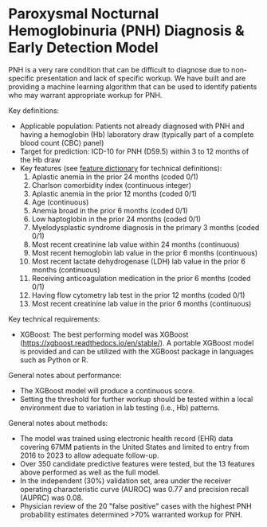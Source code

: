 # Paroxysmal Nocturnal Hemoglobinuria (PNH) Diagnosis & Early Detection Model

PNH is a very rare condition that can be difficult to diagnose due to non-specific presentation and lack of specific workup.  We have built and are providing a machine learning algorithm that can be used to identify patients who may warrant appropriate workup for PNH.

Key definitions:
- Applicable population: Patients not already diagnosed with PNH and having a hemoglobin (Hb) laboratory draw (typically part of a complete blood count (CBC) panel)
- Target for prediction: ICD-10 for PNH (D59.5) within 3 to 12 months of the Hb draw
- Key features (see <A HREF=https://github.com/atroposhealth/pnh-undiagnosed/blob/main/PNH%20Model%20Feature%20Dictionary.xlsx>feature dictionary</A> for technical definitions):
  <ol type="1">
     <li>Aplastic anemia in the prior 24 months (coded 0/1)</li>
     <li>Charlson comorbidity index (continuous integer)</li>
     <li>Aplastic anemia in the prior 12 months (coded 0/1)</li>
     <li>Age (continuous)</li>
     <li>Anemia broad in the prior 6 months (coded 0/1)</li>
     <li>Low haptoglobin in the prior 24 months (coded 0/1)</li>
     <li>Myelodysplastic syndrome diagnosis in the primary 3 months (coded 0/1)</li>
     <li>Most recent creatinine lab value within 24 months (continuous)</li>
     <li>Most recent hemoglobin lab value in the prior 6 months (continuous)</li>
     <li>Most recent lactate dehydrogenase (LDH) lab value in the prior 6 months (continuous)</li>
     <li>Receiving anticoagulation medication in the prior 6 months (coded 0/1)</li>
     <li>Having flow cytometry lab test in the prior 12 months (coded 0/1)</li>
     <li>Most recent creatinine lab value in the prior 6 months (continuous)</li>
  </ol>

Key technical requirements:
- XGBoost:  The best performing model was XGBoost (https://xgboost.readthedocs.io/en/stable/).  A portable XGBoost model is provided and can be utilized with the XGBoost package in languages such as Python or R.

General notes about performance:
- The XGBoost model will produce a continuous score.
- Setting the threshold for further workup should be tested within a local environment due to variation in lab testing (i.e., Hb) patterns.

General notes about methods:
- The model was trained using electronic health record (EHR) data covering 67MM patients in the United States and limited to entry from 2016 to 2023 to allow adequate follow-up.
- Over 350 candidate predictive features were tested, but the 13 features above performed as well as the full model.
- In the independent (30%) validation set, area under the receiver operating characteristic curve (AUROC) was 0.77 and precision recall (AUPRC) was 0.08.
- Physician review of the 20 "false positive" cases with the highest PNH probability estimates determined >70% warranted workup for PNH.
